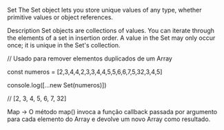 Set
The Set object lets you store unique values of any type, whether primitive values or object references.

Description
Set objects are collections of values. You can iterate through the elements of a set in insertion order. A value in the Set may only occur once; it is unique in the Set's collection.

// Usado para remover elementos duplicados de um Array

const numeros = [2,3,4,4,2,3,3,4,4,5,5,6,6,7,5,32,3,4,5]

console.log([...new Set(numeros)])

// [2, 3, 4, 5, 6, 7, 32]

Map ->
O método map() invoca a função callback passada por argumento para cada elemento do Array e devolve um novo Array como resultado.
